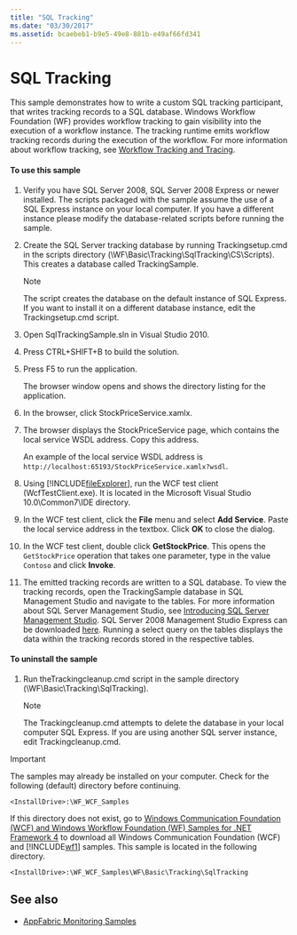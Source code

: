 ```yaml
---
title: "SQL Tracking"
ms.date: "03/30/2017"
ms.assetid: bcaebeb1-b9e5-49e8-881b-e49af66fd341
---
```

# SQL Tracking
This sample demonstrates how to write a custom SQL tracking participant, that writes tracking records to a SQL database. Windows Workflow Foundation (WF) provides workflow tracking to gain visibility into the execution of a workflow instance. The tracking runtime emits workflow tracking records during the execution of the workflow. For more information about workflow tracking, see [Workflow Tracking and Tracing](../../../../docs/framework/windows-workflow-foundation/workflow-tracking-and-tracing.md).

#### To use this sample

1.  Verify you have SQL Server 2008, SQL Server 2008 Express or newer installed. The scripts packaged with the sample assume the use of a SQL Express instance on your local computer. If you have a different instance please modify the database-related scripts before running the sample.

2.  Create the SQL Server tracking database by running Trackingsetup.cmd in the scripts directory (\WF\Basic\Tracking\SqlTracking\CS\Scripts). This creates a database called TrackingSample.

    > [!NOTE]
    >  The script creates the database on the default instance of SQL Express. If you want to install it on a different database instance, edit the Trackingsetup.cmd script.  
  
3.  Open SqlTrackingSample.sln in Visual Studio 2010.  
  
4.  Press CTRL+SHIFT+B to build the solution.  
  
5.  Press F5 to run the application.  
  
     The browser window opens and shows the directory listing for the application.  
  
6.  In the browser, click StockPriceService.xamlx.  
  
7.  The browser displays the StockPriceService page, which contains the local service WSDL address. Copy this address.  
  
     An example of the local service WSDL address is `http://localhost:65193/StockPriceService.xamlx?wsdl`.  
  
8.  Using [!INCLUDE[fileExplorer](../../../../includes/fileexplorer-md.md)], run the WCF test client (WcfTestClient.exe). It is located in the Microsoft Visual Studio 10.0\Common7\IDE directory.  
  
9. In the WCF test client, click the **File** menu and select **Add Service**. Paste the local service address in the textbox. Click **OK** to close the dialog.  
  
10. In the WCF test client, double click **GetStockPrice**. This opens the `GetStockPrice` operation that takes one parameter, type in the value `Contoso` and click **Invoke**.  
  
11. The emitted tracking records are written to a SQL database. To view the tracking records, open the TrackingSample database in SQL Management Studio and navigate to the tables. For more information about SQL Server Management Studio, see [Introducing SQL Server Management Studio](https://go.microsoft.com/fwlink/?LinkId=165645). SQL Server 2008 Management Studio Express can be downloaded [here](https://go.microsoft.com/fwlink/?LinkId=180520). Running a select query on the tables displays the data within the tracking records stored in the respective tables.  
  
#### To uninstall the sample  
  
1.  Run theTrackingcleanup.cmd script in the sample directory (\WF\Basic\Tracking\SqlTracking).  
  
    > [!NOTE]
    >  The Trackingcleanup.cmd attempts to delete the database in your local computer SQL Express. If you are using another SQL server instance, edit Trackingcleanup.cmd.

> [!IMPORTANT]
>  The samples may already be installed on your computer. Check for the following (default) directory before continuing.  
>   
>  `<InstallDrive>:\WF_WCF_Samples`  
>   
>  If this directory does not exist, go to [Windows Communication Foundation (WCF) and Windows Workflow Foundation (WF) Samples for .NET Framework 4](https://go.microsoft.com/fwlink/?LinkId=150780) to download all Windows Communication Foundation (WCF) and [!INCLUDE[wf1](../../../../includes/wf1-md.md)] samples. This sample is located in the following directory.  
>   
>  `<InstallDrive>:\WF_WCF_Samples\WF\Basic\Tracking\SqlTracking`  
  
## See also
- [AppFabric Monitoring Samples](https://go.microsoft.com/fwlink/?LinkId=193959)
